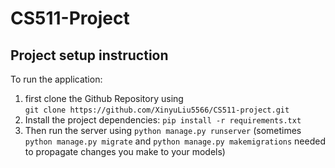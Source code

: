# CS511-Project
## Project setup instruction
To run the application:
1. first clone the Github Repository using\
```git clone https://github.com/XinyuLiu5566/CS511-project.git ```
2. Install the project dependencies:
```pip install -r requirements.txt```
3. Then run the server using ```python manage.py runserver``` (sometimes ```python manage.py migrate``` and ```python manage.py makemigrations``` needed to propagate changes you make to your models)